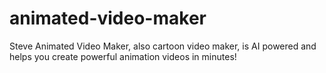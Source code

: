 # animated-video-maker
Steve Animated Video Maker, also cartoon video maker, is AI powered and helps you create powerful animation videos in minutes!
